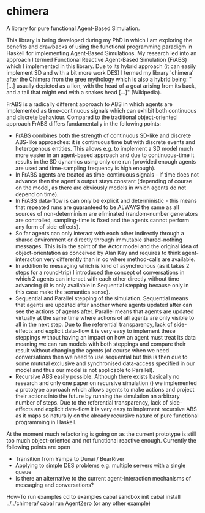 # chimera
A library for pure functional Agent-Based Simulation.

This library is being developed during my PhD in which I am exploring the benefits and drawbacks of using the functional programming paradigm in Haskell for implementing Agent-Based Simulations. My research led into an approach I termed Functional Reactive Agent-Based Simulation (FrABS) which I implemented in this library. Due to its hybrid approach (it can easily implement SD and with a bit more work DES) I termed my library 'chimera' after the Chimera from the gree mythology which is also a hybrid being: "[...] usually depicted as a lion, with the head of a goat arising from its back, and a tail that might end with a snakes head [...]" (Wikipedia).

FrABS is a radically different approach to ABS in which agents are implemented as time-continuous signals which can exhibit both continuous and discrete behaviour. Compared to the traditional object-oriented approach FrABS differs fundamentally in the following points:
- FrABS combines both the strength of continuous SD-like and discrete ABS-like approaches: it is continuous time but with discrete events and heterogenous entities. This allows e.g. to implement a SD model much more easier in an agent-based approach and due to continuous-time it results in the SD dynamics using only one run (provided enough agents are used and time-sampling frequency is high enough).
- In FrABS agents are treated as time-continuous signals - if time does not advance then the agent's output stays constant (depending of course on the model, as there are obviously models in which agents do not depend on time).
- In FrABS data-flow is can only be explicit and deterministic - this means that repeated runs are guaranteed to be ALWAYS the same as all sources of non-determinism are eliminated (random-number generators are controlled, sampling-time is fixed and the agents cannot perform any form of side-effects).
- So far agents can only interact with each other indirectly through a shared environment or directly through immutable shared-nothing messages. This is in the spirit of the Actor model and the original idea of object-orientation as conceived by Alan Kay and requires to think agent-interaction very differently than in oo where method-calls are available.
- In addition to messaging which is kind of asynchronous (as it takes 2 steps for a round-trip) I introduced the concept of conversations in which 2 agents can interact with each other directly without time advancing (it is only available in Sequential stepping because only in this case make the semantics sense).
- Sequential and Parallel stepping of the simulation. Sequential means that agents are updated after another where agents updated after can see the actions of agents after. Parallel means that agents are updated virtually at the same time where actions of all agents are only visible to all in the next step. Due to the referential transparency, lack of side-effects and explicit data-flow it is very easy to implement these steppings without having an impact on how an agent must treat its data meaning we can run models with both steppings and compare their result without changing the agents (of course when we need conversations then we need to use sequential but this is then due to some mututal exclusive and synchronised data-access specified in our model and thus our model is not applicable to Parallel).
- Recursive ABS easily possible. Although there exists basically no research and only one paper on recursive simulation () we implemented a prototype approach which allows agents to make actions and project their actions into the future by running the simulation an arbitrary number of steps. Due to the referential transparency, lack of side-effects and explicit data-flow it is very easy to implement recursive ABS as it maps so naturally on the already recursive nature of pure functional programming in Haskell.

At the moment much refactoring is going on as the current prototype is still too much object-oriented and not functional reactive enough. Currently the following points are open
- Transition from Yampa to Dunai / BearRiver
- Applying to simple DES problems e.g. multiple servers with a single queue
- Is there an alternative to the current agent-interaction mechanisms of messaging and conversations?

How-To run examples
cd to examples
cabal sandbox init
cabal install ../../chimera/
cabal run AgentZero (or any other example)